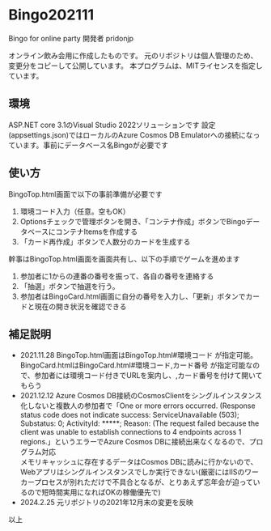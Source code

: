 # Bingo202111
Bingo for online party
開発者 pridonjp

オンライン飲み会用に作成したものです。
元のリポジトリは個人管理のため、変更分をコピーして公開しています。
本プログラムは、MITライセンスを指定しています。

## 環境
ASP.NET core 3.1のVisual Studio 2022ソリューションです
設定(appsettings.json)ではローカルのAzure Cosmos DB Emulatorへの接続になっています。事前にデータベース名Bingoが必要です

## 使い方
BingoTop.html画面で以下の事前準備が必要です
1. 環境コード入力（任意。空もOK）
2. Optionsチェックで管理ボタンを開き、「コンテナ作成」ボタンでBingoデータベースにコンテナItemsを作成する
3. 「カード再作成」ボタンで人数分のカードを生成する

幹事はBingoTop.html画面を画面共有し、以下の手順でゲームを進めます
1. 参加者に1からの連番の番号を振って、各自の番号を連絡する
2. 「抽選」ボタンで抽選を行う。
3. 参加者はBingoCard.html画面に自分の番号を入力し、「更新」ボタンでカードと現在の開き状況を確認できる

## 補足説明
- 2021.11.28 BingoTop.html画面はBingoTop.html#環境コード が指定可能。BingoCard.htmlはBingoCard.html#環境コード,カード番号 が指定可能なので、参加者には環境コード付きでURLを案内し、,カード番号を付けて開いてもらう
- 2021.12.12 Azure Cosmos DB接続のCosmosClientをシングルインスタンス化しないと複数人の参加者で「One or more errors occurred. (Response status code does not indicate success: ServiceUnavailable (503); Substatus: 0; ActivityId: *****; Reason: (The request failed because the client was unable to establish connections to 4 endpoints across 1 regions.」というエラーでAzure Cosmos DBに接続出来なくなるので、プログラム対応  
           メモリキャッシュに存在するデータはCosmos DBに読みに行かないので、Webアプリはシングルインスタンスでしか実行できない(厳密にはIISのワーカープロセスが別れただけで不具合となるが、とりあえず忘年会が迫っているので短時間実用になればOKの稼働優先で)
- 2024.2.25 元リポジトリの2021年12月末の変更を反映 

以上


